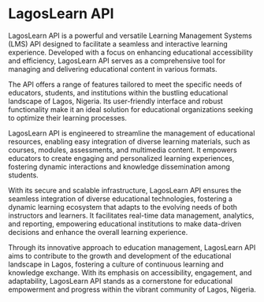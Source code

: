 # LagosLearn API

LagosLearn API is a powerful and versatile Learning Management Systems (LMS) API designed to facilitate a seamless and interactive learning experience. Developed with a focus on enhancing educational accessibility and efficiency, LagosLearn API serves as a comprehensive tool for managing and delivering educational content in various formats.

The API offers a range of features tailored to meet the specific needs of educators, students, and institutions within the bustling educational landscape of Lagos, Nigeria. Its user-friendly interface and robust functionality make it an ideal solution for educational organizations seeking to optimize their learning processes.

LagosLearn API is engineered to streamline the management of educational resources, enabling easy integration of diverse learning materials, such as courses, modules, assessments, and multimedia content. It empowers educators to create engaging and personalized learning experiences, fostering dynamic interactions and knowledge dissemination among students.

With its secure and scalable infrastructure, LagosLearn API ensures the seamless integration of diverse educational technologies, fostering a dynamic learning ecosystem that adapts to the evolving needs of both instructors and learners. It facilitates real-time data management, analytics, and reporting, empowering educational institutions to make data-driven decisions and enhance the overall learning experience.

Through its innovative approach to education management, LagosLearn API aims to contribute to the growth and development of the educational landscape in Lagos, fostering a culture of continuous learning and knowledge exchange. With its emphasis on accessibility, engagement, and adaptability, LagosLearn API stands as a cornerstone for educational empowerment and progress within the vibrant community of Lagos, Nigeria.